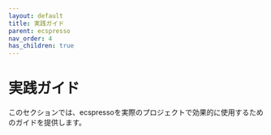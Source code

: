 ```yaml
---
layout: default
title: 実践ガイド
parent: ecspresso
nav_order: 4
has_children: true
---
```


# 実践ガイド

このセクションでは、ecspressoを実際のプロジェクトで効果的に使用するためのガイドを提供します。
